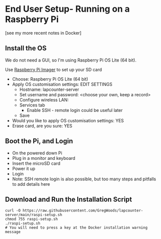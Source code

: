 
# End User Setup- Running on a Raspberry Pi

[see my more recent notes in Docker]

## Install the OS

We do not need a GUI, so I'm using Raspberry Pi OS Lite (64 bit).

Use [Raspberry Pi Imager](https://www.raspberrypi.com/software/) to set up your SD card

* Choose: Raspberry Pi OS Lite (64 bit)
* Apply OS customisation settings: EDIT SETTINGS    
    * Hostname: lapcounter-server
    * Set username and password: <choose your own, keep a record>
    * Configure wireless LAN: <use your WiFi details>
    * Services tab
        * Enable SSH - remote login could be useful later
    * Save
* Would you like to apply OS customisation settings: YES
* Erase card, are you sure: YES

## Boot the Pi, and Login

* On the powered down Pi
* Plug in a monitor and keyboard 
* Insert the microSD card
* Power it up
* Login
* Note: SSH remote login is also possible, but too many steps and pitfalls to add details here

## Download and Run the Installation Script

```
curl -O https://raw.githubusercontent.com/GregWoods/lapcounter-server/main/raspi-setup.sh
chmod 755 raspi-setup.sh
./raspi-setup.sh
# You will need to press a key at the Docker installation warning message
```
